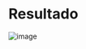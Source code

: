 # Resultado

![image](https://github.com/YeisonCordoba07/EjerciciosDesarrolloWeb/assets/41711172/433278f8-e2e9-4ee0-8143-46176aad3e30)
